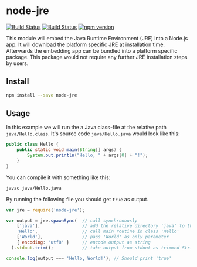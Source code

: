 # node-jre

[![Build Status](https://ci.appveyor.com/api/projects/status/github/schreiben/node-jre?svg=true)](https://ci.appveyor.com/project/tilmankamp/node-jre)
[![Build Status](https://travis-ci.org/schreiben/node-jre.svg?branch=master)](https://travis-ci.org/schreiben/node-jre)
[![npm version](https://badge.fury.io/js/node-jre.svg)](https://www.npmjs.com/package/node-jre)

This module will embed the Java Runtime Environment (JRE) into a Node.js app.
It will download the platform specific JRE at installation time.
Afterwards the embedding app can be bundled into a platform specific package.
This package would not require any further JRE installation steps by users.

## Install

```bash
npm install --save node-jre
```

## Usage

In this example we will run the a Java class-file at the relative path
`java/Hello.class`. It's source code `java/Hello.java` would look like this:

```java
public class Hello {
    public static void main(String[] args) {
        System.out.println("Hello, " + args[0] + "!");
    }
}
```

You can compile it with something like this:
```bash
javac java/Hello.java
```

By running the following file you should get `true` as output.

```javascript
var jre = require('node-jre');

var output = jre.spawnSync(  // call synchronously
    ['java'],                // add the relative directory 'java' to the class-path
    'Hello',                 // call main routine in class 'Hello'
    ['World'],               // pass 'World' as only parameter
    { encoding: 'utf8' }     // encode output as string
  ).stdout.trim();           // take output from stdout as trimmed String

console.log(output === 'Hello, World!'); // Should print 'true'
```
